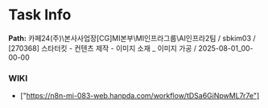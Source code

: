 # Task Info

**Path:** 카페24(주)\본사사업장\[CG]MI본부\MI인프라그룹\AI인프라2팀 / sbkim03 / [270368] 스타터킷 - 컨텐츠 제작 - 이미지 소재 _ 이미지 가공 / 2025-08-01_00-00-00

### WIKI
- ["https://n8n-mi-083-web.hanpda.com/workflow/tDSa6GiNpwML7r7e"]


